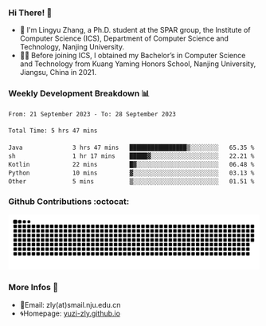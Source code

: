 ### Hi There! 👋 
- 🐳 I'm Lingyu Zhang, a Ph.D. student at the SPAR group, the Institute of Computer Science (ICS), Department of Computer Science and Technology, Nanjing University.
- 🧑‍🎓 Before joining ICS, I obtained my Bachelor’s in Computer Science and Technology from Kuang Yaming Honors School, Nanjing University, Jiangsu, China in 2021.

### Weekly Development Breakdown :bar_chart:

<!--START_SECTION:waka-->

```txt
From: 21 September 2023 - To: 28 September 2023

Total Time: 5 hrs 47 mins

Java              3 hrs 47 mins   ████████████████▒░░░░░░░░   65.35 %
sh                1 hr 17 mins    █████▓░░░░░░░░░░░░░░░░░░░   22.21 %
Kotlin            22 mins         █▓░░░░░░░░░░░░░░░░░░░░░░░   06.48 %
Python            10 mins         ▓░░░░░░░░░░░░░░░░░░░░░░░░   03.13 %
Other             5 mins          ▒░░░░░░░░░░░░░░░░░░░░░░░░   01.51 %
```

<!--END_SECTION:waka-->

### Github Contributions :octocat:

![](https://raw.githubusercontent.com/yuzi-zly/yuzi-zly/output/github-contribution-grid-snake.svg)              


### More Infos 📖

- 📧Email: zly(at)smail.nju.edu.cn
- 🌀Homepage: [yuzi-zly.github.io](https://yuzi-zly.github.io/)
